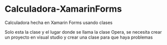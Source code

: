 # Calculadora-XamarinForms
Calculadora hecha en Xamarin Forms usando clases

Solo esta la clase y el lugar donde se llama la clase Opera, se necesita crear un proyecto en visual studio y crear una clase para que haya problemas
